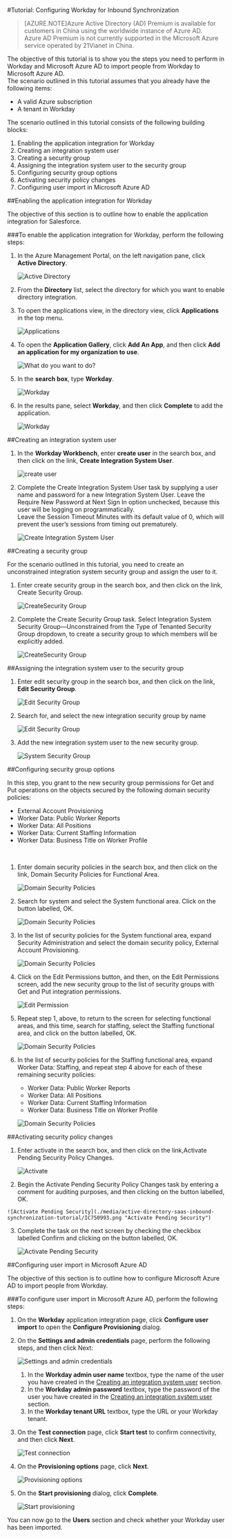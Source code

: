 <properties 
    pageTitle="Tutorial: Configuring Workday for Inbound Synchronization | Microsoft Azure" 
    description="Learn how to use Inbound Synchronization with Azure Active Directory to enable single sign-on, automated provisioning, and more!" 
    services="active-directory" 
    authors="markusvi"  
    documentationCenter="na" 
    manager="stevenpo"/>
<tags 
    ms.service="active-directory" 
    ms.devlang="na" 
    ms.topic="article" 
    ms.tgt_pltfrm="na" 
    ms.workload="identity" 
    ms.date="10/22/2015" 
    ms.author="markvi" />

#Tutorial: Configuring Workday for Inbound Synchronization
>[AZURE.NOTE]Azure Active Directory (AD) Premium is available for customers in China using the worldwide instance of Azure AD.    
Azure AD Premium is not currently supported in the Microsoft Azure service operated by 21Vianet in China.    

The objective of this tutorial is to show you the steps you need to perform in Workday and Microsoft Azure AD to import people from Workday to Microsoft Azure AD.    
 The scenario outlined in this tutorial assumes that you already have the following items:  

-   A valid Azure subscription  
-   A tenant in Workday  

The scenario outlined in this tutorial consists of the following building blocks:  

1.  Enabling the application integration for Workday  
2.  Creating an integration system user  
3.  Creating a security group  
4.  Assigning the integration system user to the security group  
5.  Configuring security group options  
6.  Activating security policy changes  
7.  Configuring user import in Microsoft Azure AD  

##Enabling the application integration for Workday

The objective of this section is to outline how to enable the application integration for Salesforce.    

###To enable the application integration for Workday, perform the following steps:

1.  In the Azure Management Portal, on the left navigation pane, click **Active Directory**.    

    ![Active Directory](./media/active-directory-saas-inbound-synchronization-tutorial/IC700993.png "Active Directory")  

2.  From the **Directory** list, select the directory for which you want to enable directory integration.    

3.  To open the applications view, in the directory view, click **Applications** in the top menu.    

    ![Applications](./media/active-directory-saas-inbound-synchronization-tutorial/IC700994.png "Applications")  

4.  To open the **Application Gallery**, click **Add An App**, and then click **Add an application for my organization to use**.    

    ![What do you want to do?](./media/active-directory-saas-inbound-synchronization-tutorial/IC700995.png "What do you want to do?")  

5.  In the **search box**, type **Workday**.    

    ![Workday](./media/active-directory-saas-inbound-synchronization-tutorial/IC701021.png "Workday")  

6.  In the results pane, select **Workday**, and then click **Complete** to add the application.    

    ![Workday](./media/active-directory-saas-inbound-synchronization-tutorial/IC701022.png "Workday")  

##Creating an integration system user

1.  In the **Workday Workbench**, enter **create user** in the search box, and then click on the link, **Create Integration System User**.     

    ![create user](./media/active-directory-saas-inbound-synchronization-tutorial/IC750979.png "create user")  

2.  Complete the Create Integration System User task by supplying a user name and password for a new Integration System User.  Leave the Require New Password at Next Sign In option unchecked, because this user will be logging on programmatically.    
    Leave the Session Timeout Minutes with its default value of 0, which will prevent the user’s sessions from timing out prematurely.    

    ![Create Integration System User](./media/active-directory-saas-inbound-synchronization-tutorial/IC750980.png "Create Integration System User")  

##Creating a security group

For the scenario outlined in this tutorial, you need to create an unconstrained integration system security group and assign the user to it.    

1.  Enter create security group in the search box, and then click on the link, Create Security Group.     

    ![CreateSecurity Group](./media/active-directory-saas-inbound-synchronization-tutorial/IC750981.png "CreateSecurity Group")  

2.  Complete the Create Security Group task.  Select Integration System Security Group—Unconstrained from the Type of Tenanted Security Group dropdown, to create a security group to which members will be explicitly added.     

    ![CreateSecurity Group](./media/active-directory-saas-inbound-synchronization-tutorial/IC750982.png "CreateSecurity Group")  

##Assigning the integration system user to the security group

1.  Enter edit security group in the search box, and then click on the link,  **Edit Security Group**.     

    ![Edit Security Group](./media/active-directory-saas-inbound-synchronization-tutorial/IC750983.png "Edit Security Group")  

2.  Search for, and select the new integration security group by name    

    ![Edit Security Group](./media/active-directory-saas-inbound-synchronization-tutorial/IC750984.png "Edit Security Group")  

3.  Add the new integration system user to the new security group.       

    ![System Security Group](./media/active-directory-saas-inbound-synchronization-tutorial/IC750985.png "System Security Group")  

##Configuring security group options

In this step, you grant to the new security group permissions for Get and Put operations on the objects secured by the following domain security policies:  

-   External Account Provisioning  
-   Worker Data: Public Worker Reports  
-   Worker Data: All Positions  
-   Worker Data: Current Staffing Information  
-   Worker Data: Business Title on Worker Profile  

&nbsp;  

1.  Enter domain security policies in the search box, and then click on the link, Domain Security Policies for Functional Area.     

    ![Domain Security Policies](./media/active-directory-saas-inbound-synchronization-tutorial/IC750986.png "Domain Security Policies")  

2.  Search for system and select the System functional area.  Click on the button labelled, OK.     

    ![Domain Security Policies](./media/active-directory-saas-inbound-synchronization-tutorial/IC750987.png "Domain Security Policies")  

3.  In the list of security policies for the System functional area, expand Security Administration and select the domain security policy, External Account Provisioning.     

    ![Domain Security Policies](./media/active-directory-saas-inbound-synchronization-tutorial/IC750988.png "Domain Security Policies")  

4.  Click on the Edit Permissions button, and then, on the Edit Permissions screen, add the new security group to the list of security groups with Get and Put integration permissions.     

    ![Edit Permission](./media/active-directory-saas-inbound-synchronization-tutorial/IC750989.png "Edit Permission")  

5.  Repeat step 1, above, to return to the screen for selecting functional areas, and this time, search for staffing, select the Staffing functional area, and click on the button labelled, OK.    

    ![Domain Security Policies](./media/active-directory-saas-inbound-synchronization-tutorial/IC750990.png "Domain Security Policies")  

6.  In the list of security policies for the Staffing functional area, expand Worker Data: Staffing, and repeat step 4 above for each of these remaining security policies:    

    -   Worker Data: Public Worker Reports  
    -   Worker Data: All Positions  
    -   Worker Data: Current Staffing Information  
    -   Worker Data: Business Title on Worker Profile    

    ![Domain Security Policies](./media/active-directory-saas-inbound-synchronization-tutorial/IC750991.png "Domain Security Policies")  

##Activating security policy changes

1.  Enter activate in the search box, and then click on the link,Activate Pending Security Policy Changes.    

    ![Activate](./media/active-directory-saas-inbound-synchronization-tutorial/IC750992.png "Activate")  

2.   Begin the Activate Pending Security Policy Changes task by entering a comment for auditing purposes, and then clicking on the button labelled, OK.      

    ![Activate Pending Security](./media/active-directory-saas-inbound-synchronization-tutorial/IC750993.png "Activate Pending Security")  

3.  Complete the task on the next screen by checking the checkbox labelled Confirm and clicking on the button labelled, OK.     

    ![Activate Pending Security](./media/active-directory-saas-inbound-synchronization-tutorial/IC750994.png "Activate Pending Security")  

##Configuring user import in Microsoft Azure AD

The objective of this section is to outline how to configure Microsoft Azure AD to import people from Workday.    

###To configure user import in Microsoft Azure AD, perform the following steps:

1.  On the **Workday** application integration page, click **Configure user import** to open the **Configure Provisioning** dialog.    

2.  On the **Settings and admin credentials** page, perform the following steps, and then click Next:    

    ![Settings and admin credentials](./media/active-directory-saas-inbound-synchronization-tutorial/IC750995.png "Settings and admin credentials")    

    1.  In the **Workday admin user name** textbox, type the name of the user you have created in the [Creating an integration system user](https://msdn.microsoft.com/library/azure/Dn762434.aspx#BKMK_CreateUser) section.    
    2.  In the **Workday admin password** textbox, type the password of the user you have created in the [Creating an integration system user](https://msdn.microsoft.com/library/azure/Dn762434.aspx#BKMK_CreateUser) section.    
    3.  In the **Workday tenant URL** textbox, type the URL or your Workday tenant.    

3.  On the **Test connection** page, click **Start test** to confirm connectivity, and then click **Next**.    

    ![Test connection](./media/active-directory-saas-inbound-synchronization-tutorial/IC750996.png "Test connection")  

4.  On the **Provisioning options** page, click **Next**.    

    ![Provisioning options](./media/active-directory-saas-inbound-synchronization-tutorial/IC750997.png "Provisioning options")  

5.  On the **Start provisioning** dialog, click **Complete**.    

    ![Start provisioning](./media/active-directory-saas-inbound-synchronization-tutorial/IC750998.png "Start provisioning")  

You can now go to the **Users** section and check whether your Workday user has been imported.    


